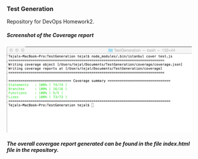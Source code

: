 ### Test Generation
Repository for DevOps Homework2.


##### Screenshot of the Coverage report 
![Screenshot](https://github.com/tejalraut/DevOps-HW2/blob/master/Report.png) 

##### The overall covergae report generated can be found in the file index.html file in the repository.

